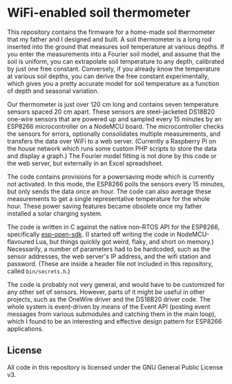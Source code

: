 # WiFi-enabled soil thermometer

This repository contains the firmware for a home-made soil thermometer that my
father and I designed and built. A soil thermometer is a long rod inserted into
the ground that measures soil temperature at various depths. If you enter the
measurements into a Fourier soil model, and assume that the soil is uniform,
you can extrapolate soil temperature to any depth, calibrated by just one free
constant. Conversely, if you already know the temperature at various soil
depths, you can derive the free constant experimentally, which gives you a
pretty accurate model for soil temperature as a function of depth and seasonal
variation.

Our thermometer is just over 120 cm long and contains seven temperature sensors
spaced 20 cm apart. These sensors are steel-jacketed DS18B20 one-wire sensors
that are powered up and sampled every 15 minutes by an ESP8266 microcontroller
on a NodeMCU board. The microcontroller checks the sensors for errors,
optionally consolidates multiple measurements, and transfers the data over WiFi
to a web server. (Currently a Raspberry Pi on the house network which runs some
custom PHP scripts to store the data and display a graph.) The Fourier model
fitting is not done by this code or the web server, but externally in an Excel
spreadsheet.

The code contains provisions for a powersaving mode which is currently not
activated. In this mode, the ESP8266 polls the sensors every 15 minutes, but
only sends the data once an hour. The code can also average these measurements
to get a single representative temperature for the whole hour. These power
saving features became obsolete once my father installed a solar charging
system.

The code is written in C against the native non-RTOS API for the ESP8266,
specifically [esp-open-sdk](https://github.com/pfalcon/esp-open-sdk). (I
started off writing the code in NodeMCU-flavoured Lua, but things quickly got
weird, flaky, and short on memory.) Necessarily, a number of parameters had to
be hardcoded, such as the sensor addresses, the web server's IP address, and
the wifi station and password. (These are inside a header file not included in
this repository, called `bin/secrets.h`.)

The code is probably not very general, and would have to be customized for any
other set of sensors. However, parts of it might be useful in other projects,
such as the OneWire driver and the DS18B20 driver code. The whole system is
event-driven by means of the Event API (posting event messages from various
submodules and catching them in the main loop), which I found to be an
interesting and effective design pattern for ESP8266 applications.

## License

All code in this repository is licensed under the GNU General Public License
v3.
